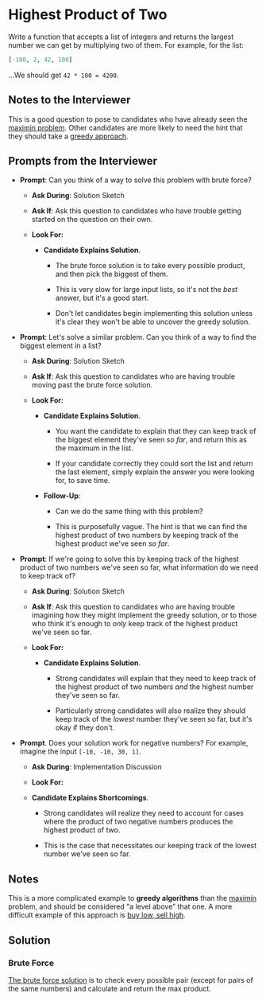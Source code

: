 # Highest Product of Two

Write a function that accepts a list of integers and returns the largest number we can get by multiplying two of them. For example, for the list:

```python
[-100, 2, 42, 100]
```

...We should get `42 * 100 = 4200`.

## Notes to the Interviewer

This is a good question to pose to candidates who have already seen the [maximin problem](../maximin). Other candidates are more likely to need the hint that they should take a [greedy approach](https://en.wikipedia.org/wiki/Greedy_algorithm).

## Prompts from the Interviewer

* **Prompt**: Can you think of a way to solve this problem with brute force?

  * **Ask During**: Solution Sketch

  * **Ask If**: Ask this question to candidates who have trouble getting started on the question on their own.

  * **Look For:**

    * **Candidate Explains Solution**.

      * The brute force solution is to take every possible product, and then pick the biggest of them.

      * This is very slow for large input lists, so it's not the _best_ answer, but it's a good start.

      * Don't let candidates begin implementing this solution unless it's clear they won't be able to uncover the greedy solution.

* **Prompt**: Let's solve a similar problem. Can you think of a way to find the biggest element in a list?

  * **Ask During**: Solution Sketch

  * **Ask If**: Ask this question to candidates who are having trouble moving past the brute force solution.

  * **Look For:**

    * **Candidate Explains Solution**.

      * You want the candidate to explain that they can keep track of the biggest element they've seen _so far_, and return this as the maximum in the list.

      * If your candidate correctly they could sort the list and return the last element, simply explain the answer you were looking for, to save time.

    * **Follow-Up**:

      * Can we do the same thing with this problem?

      * This is purposefully vague. The hint is that we can find the highest product of two numbers by keeping track of the highest product we've seen _so far_.

* **Prompt**: If we're going to solve this by keeping track of the highest product of two numbers we've seen so far, what information do we need to keep track of?

  * **Ask During**: Solution Sketch

  * **Ask If**: Ask this question to candidates who are having trouble imagining how they might implement the greedy solution, or to those who think it's enough to _only_ keep track of the highest product we've seen so far.

  * **Look For:**

    * **Candidate Explains Solution**.

      * Strong candidates will explain that they need to keep track of the highest product of two numbers _and_ the highest number they've seen so far.

      * Particularly strong candidates will also realize they should keep track of the _lowest_ number they've seen so far, but it's okay if they don't.

* **Prompt**. Does your solution work for negative numbers? For example, imagine the input `[-10, -10, 30, 1]`.

  * **Ask During**: Implementation Discussion

  * **Look For:**

  * **Candidate Explains Shortcomings**.
  
    * Strong candidates will realize they need to account for cases where the product of two negative numbers produces the highest product of two.

    * This is the case that necessitates our keeping track of the lowest number we've seen so far.

## Notes

This is a more complicated example to **greedy algorithms** than the [maximin](../maximin) problem, and should be considered "a level above" that one. A more difficult example of this approach is [buy low, sell high](../buy_low_sell_high).

## Solution

### Brute Force

[The brute force solution](Solved/brute_force.py) is to check every possible pair (except for pairs of the same numbers) and calculate and return the max product.
